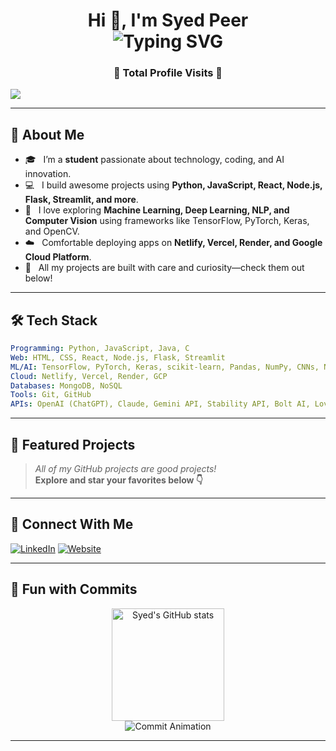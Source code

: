 <!--
Hi there! Welcome to syedpeer7's GitHub profile 🎉
-->

<h1 align="center">
  Hi 👋, I'm Syed Peer
  <br>
  <img src="https://readme-typing-svg.demolab.com?font=Fira+Code&size=28&pause=1000&color=7F3FBF&center=true&vCenter=true&width=650&lines=Student+%7C+Developer+%7C+AI+Enthusiast;Lifelong+Learner+%F0%9F%92%AB" alt="Typing SVG" />
</h1>

<p align="center">
  <h3 align="center">👀 Total Profile Visits 👀</h3>
  <img src="https://count.getloli.com/get/@syedpeer7?theme=nixietube-1"align="center"/>
  
</p>

---

## 🚀 About Me

- 🎓 &nbsp; I’m a **student** passionate about technology, coding, and AI innovation.
- 💻 &nbsp; I build awesome projects using **Python, JavaScript, React, Node.js, Flask, Streamlit, and more**.
- 🤖 &nbsp; I love exploring **Machine Learning, Deep Learning, NLP, and Computer Vision** using frameworks like TensorFlow, PyTorch, Keras, and OpenCV.
- ☁️ &nbsp; Comfortable deploying apps on **Netlify, Vercel, Render, and Google Cloud Platform**.
- 🚀 &nbsp; All my projects are built with care and curiosity—check them out below!

---

## 🛠️ Tech Stack

```yaml
Programming: Python, JavaScript, Java, C
Web: HTML, CSS, React, Node.js, Flask, Streamlit
ML/AI: TensorFlow, PyTorch, Keras, scikit-learn, Pandas, NumPy, CNNs, NLP, OpenCV, MediaPipe
Cloud: Netlify, Vercel, Render, GCP
Databases: MongoDB, NoSQL
Tools: Git, GitHub
APIs: OpenAI (ChatGPT), Claude, Gemini API, Stability API, Bolt AI, Lovable, There’s An AI For That
```

---

## 🌟 Featured Projects

> _All of my GitHub projects are good projects!_  
> **Explore and star your favorites below 👇**

---

## 🤝 Connect With Me

[![LinkedIn](https://img.shields.io/badge/LinkedIn-blue?logo=linkedin&logoColor=white)](https://www.linkedin.com/in/syed-peer-b01ab9265)
[![Website](https://img.shields.io/badge/Portfolio-7F3FBF?logo=vercel&logoColor=white)](https://syedportfolio-xi.vercel.app)

---

## 🎲 Fun with Commits

<p align="center">
  <img src="https://github-readme-stats.vercel.app/api?username=syedpeer7&show_icons=true&theme=tokyonight" alt="Syed's GitHub stats" height="180"/>
  <br>
  <img src="https://readme-typing-svg.demolab.com?font=Fira+Code&size=22&pause=1000&color=7F3FBF&center=true&vCenter=true&width=600&lines=Watch+my+animated+commit+character+grow!;Code,+Commit,+Repeat+%F0%9F%94%A5" alt="Commit Animation"/>
</p>

<!-- You can embed or link to an animated SVG or a custom animation of your own here! -->

---

<!--
✨ Always building, always learning. Let's connect and create something amazing together!
-->
